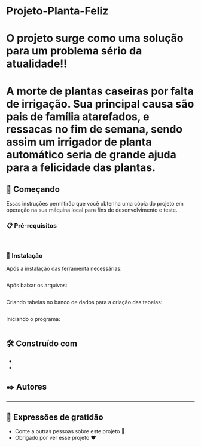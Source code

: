# Projeto-Planta-Feliz
# O projeto surge como uma solução para um problema sério da atualidade!! 
# A morte de plantas caseiras por falta de irrigação. Sua principal causa são pais de família atarefados, e ressacas no fim de semana, sendo assim um irrigador de planta automático seria de grande ajuda para a felicidade das plantas.


## 🚀 Começando

Essas instruções permitirão que você obtenha uma cópia do projeto em operação na sua máquina local para fins de desenvolvimento e teste.

### 📋 Pré-requisitos



```


```

### 🔧 Instalação

Após a instalação das ferramenta necessárias:

```

```

Após baixar os arquivos:

```

```

Criando tabelas no banco de dados para a criação das tebelas:
```

```
Iniciando o programa:
```

```


## 🛠️ Construído com

* 
* 

## ✒️ Autores

* **

 


## 🎁 Expressões de gratidão

* Conte a outras pessoas sobre este projeto 📢
* Obrigado por ver esse projeto ❤️






